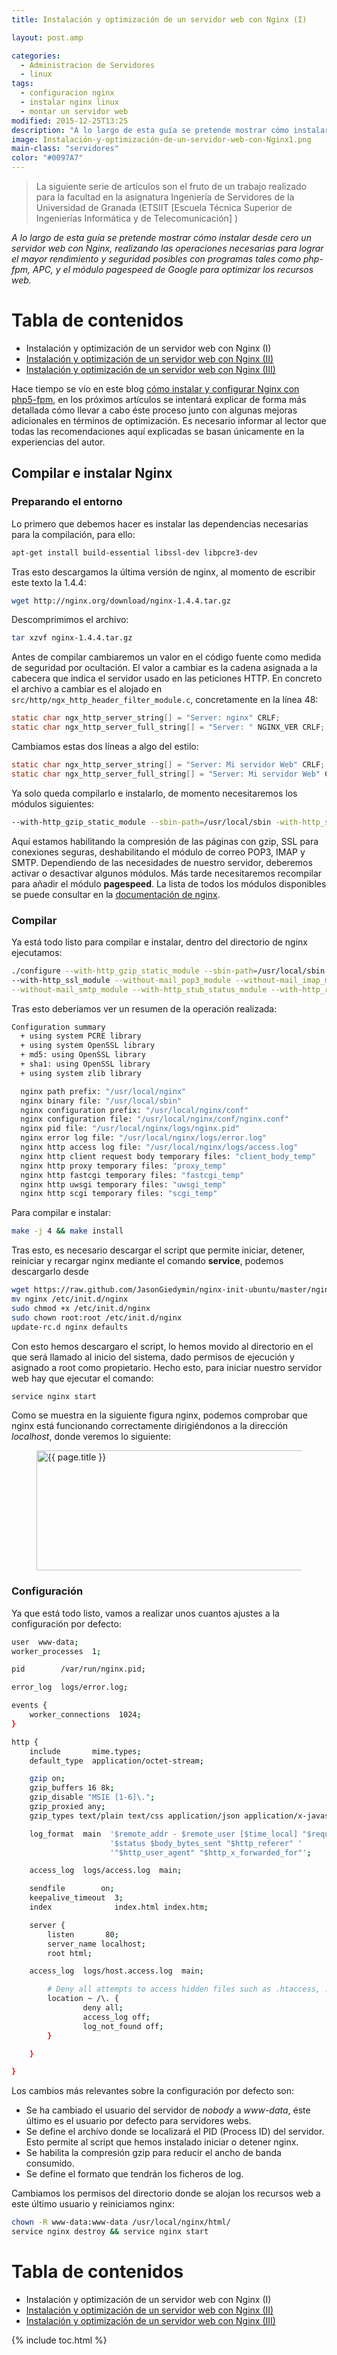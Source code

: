 ```yaml
---
title: Instalación y optimización de un servidor web con Nginx (I)

layout: post.amp

categories:
  - Administracion de Servidores
  - linux
tags:
  - configuracion nginx
  - instalar nginx linux
  - montar un servidor web
modified: 2015-12-25T13:25
description: "A lo largo de esta guía se pretende mostrar cómo instalar desde cero un servidor web con Nginx, realizando las operaciones necesarias para lograr el mayor rendimiento y seguridad posibles con programas tales como php-fpm, APC, y el módulo pagespeed de Google para optimizar los recursos web."
image: Instalación-y-optimización-de-un-servidor-web-con-Nginx1.png
main-class: "servidores"
color: "#0097A7"
---
```

> La siguiente serie de artículos son el fruto de un trabajo realizado para la facultad en la asignatura Ingeniería de Servidores de la Universidad de Granada (ETSIIT [Escuela Técnica Superior de Ingenierías Informática y de Telecomunicación] )

_A lo largo de esta guía se pretende mostrar cómo instalar desde cero un servidor web con Nginx, realizando las operaciones necesarias para lograr el mayor rendimiento y seguridad posibles con programas tales como php-fpm, APC, y el módulo pagespeed de Google para optimizar los recursos web._

# Tabla de contenidos

* Instalación y optimización de un servidor web con Nginx (I)
* [Instalación y optimización de un servidor web con Nginx (II)][1]
* [Instalación y optimización de un servidor web con Nginx (III)][2]

Hace tiempo se vío en este blog [cómo instalar y configurar Nginx con php5-fpm][3], en los próximos artículos se intentará explicar de forma más detallada cómo llevar a cabo éste proceso junto con algunas mejoras adicionales en términos de optimización. Es necesario informar al lector que todas las recomendaciones aquí explicadas se basan únicamente en la experiencias del autor.

<!--ad-->

## Compilar e instalar Nginx

### Preparando el entorno

Lo primero que debemos hacer es instalar las dependencias necesarias para la compilación, para ello:

```bash
apt-get install build-essential libssl-dev libpcre3-dev

```

Tras esto descargamos la última versión de nginx, al momento de escribir este texto la 1.4.4:

```bash
wget http://nginx.org/download/nginx-1.4.4.tar.gz

```

Descomprimimos el archivo:

```bash
tar xzvf nginx-1.4.4.tar.gz

```

Antes de compilar cambiaremos un valor en el código fuente como medida de seguridad por ocultación. El valor a cambiar es la cadena asignada a la cabecera que indica el servidor usado en las peticiones HTTP. En concreto el archivo a cambiar es el alojado en `src/http/ngx_http_header_filter_module.c`, concretamente en la línea 48:

```c
static char ngx_http_server_string[] = "Server: nginx" CRLF;
static char ngx_http_server_full_string[] = "Server: " NGINX_VER CRLF;

```

Cambiamos estas dos líneas a algo del estilo:

```c
static char ngx_http_server_string[] = "Server: Mi servidor Web" CRLF;
static char ngx_http_server_full_string[] = "Server: Mi servidor Web" CRLF;

```

Ya solo queda compilarlo e instalarlo, de momento necesitaremos los módulos siguientes:

```bash
--with-http_gzip_static_module --sbin-path=/usr/local/sbin -with-http_ssl_module --without-mail_pop3_module --without-mail_imap_module --without-mail_smtp_module --with-http_stub_status_module --with-http_realip_module

```

Aquí estamos habilitando la compresión de las páginas con gzip, SSL para conexiones seguras, deshabilitando el módulo de correo POP3, IMAP y SMTP. Dependiendo de las necesidades de nuestro servidor, deberemos activar o desactivar algunos módulos. Más tarde necesitaremos recompilar para añadir el módulo **pagespeed**. La lista de todos los módulos disponibles se puede consultar en la <a href="http://wiki.nginx.org/Modules" title="Módulos nginx" target="_blank">documentación de nginx</a>.

### Compilar

Ya está todo listo para compilar e instalar, dentro del directorio de nginx ejecutamos:

```bash
./configure --with-http_gzip_static_module --sbin-path=/usr/local/sbin \
--with-http_ssl_module --without-mail_pop3_module --without-mail_imap_module\
--without-mail_smtp_module --with-http_stub_status_module --with-http_realip_module

```

Tras esto deberíamos ver un resumen de la operación realizada:

```bash
Configuration summary
  + using system PCRE library
  + using system OpenSSL library
  + md5: using OpenSSL library
  + sha1: using OpenSSL library
  + using system zlib library

  nginx path prefix: "/usr/local/nginx"
  nginx binary file: "/usr/local/sbin"
  nginx configuration prefix: "/usr/local/nginx/conf"
  nginx configuration file: "/usr/local/nginx/conf/nginx.conf"
  nginx pid file: "/usr/local/nginx/logs/nginx.pid"
  nginx error log file: "/usr/local/nginx/logs/error.log"
  nginx http access log file: "/usr/local/nginx/logs/access.log"
  nginx http client request body temporary files: "client_body_temp"
  nginx http proxy temporary files: "proxy_temp"
  nginx http fastcgi temporary files: "fastcgi_temp"
  nginx http uwsgi temporary files: "uwsgi_temp"
  nginx http scgi temporary files: "scgi_temp"

```

Para compilar e instalar:

```bash
make -j 4 && make install

```

Tras esto, es necesario descargar el script que permite iniciar, detener, reiniciar y recargar nginx mediante el comando **service**, podemos descargarlo desde

```bash
wget https://raw.github.com/JasonGiedymin/nginx-init-ubuntu/master/nginx
mv nginx /etc/init.d/nginx
sudo chmod +x /etc/init.d/nginx
sudo chown root:root /etc/init.d/nginx
update-rc.d nginx defaults

```

Con esto hemos descargaro el script, lo hemos movido al directorio en el que será llamado al inicio del sistema, dado permisos de ejecución y asignado a root como propietario. Hecho esto, para iniciar nuestro servidor web hay que ejecutar el comando:

```bash
service nginx start

```

Como se muestra en la siguiente figura nginx, podemos comprobar que nginx está funcionando correctamente dirigiéndonos a la dirección *localhost*, donde veremos lo siguiente:

<figure>
<a href="/assets/img/2014/02/instalacionNginx.png"><img src="/assets/img/2014/02/instalacionNginx.png" title="{{ page.title }}" alt="{{ page.title }}" width="554px" height="192px" /></a>
</figure>

### Configuración

Ya que está todo listo, vamos a realizar unos cuantos ajustes a la configuración por defecto:

```bash
user  www-data;
worker_processes  1;

pid        /var/run/nginx.pid;

error_log  logs/error.log;

events {
    worker_connections  1024;
}

http {
    include       mime.types;
    default_type  application/octet-stream;

    gzip on;
    gzip_buffers 16 8k;
    gzip_disable "MSIE [1-6]\.";
    gzip_proxied any;
    gzip_types text/plain text/css application/json application/x-javascript text/xml application/xml application/xml+rss text/javascript;

    log_format  main  '$remote_addr - $remote_user [$time_local] "$request" '
                      '$status $body_bytes_sent "$http_referer" '
                      '"$http_user_agent" "$http_x_forwarded_for"';

    access_log  logs/access.log  main;

    sendfile        on;
    keepalive_timeout  3;
    index              index.html index.htm;

    server {
        listen       80;
        server_name localhost;
        root html;

    access_log  logs/host.access.log  main;

        # Deny all attempts to access hidden files such as .htaccess, .htpasswd, .DS_Store (Mac).
        location ~ /\. {
                deny all;
                access_log off;
                log_not_found off;
        }

    }

}

```

Los cambios más relevantes sobre la configuración por defecto son:

* Se ha cambiado el usuario del servidor de *nobody* a *www-data*, éste último es el usuario por defecto para servidores webs.
* Se define el archivo donde se localizará el PID (Process ID) del servidor. Esto permite al script que hemos instalado iniciar o detener nginx.
* Se habilita la compresión gzip para reducir el ancho de banda consumido.
* Se define el formato que tendrán los ficheros de log.

Cambiamos los permisos del directorio donde se alojan los recursos web a este último usuario y reiniciamos nginx:

```bash
chown -R www-data:www-data /usr/local/nginx/html/
service nginx destroy && service nginx start

```

# Tabla de contenidos

* Instalación y optimización de un servidor web con Nginx (I)
* [Instalación y optimización de un servidor web con Nginx (II)][1]
* [Instalación y optimización de un servidor web con Nginx (III)][2]

 [1]: https://elbauldelprogramador.com/instalacion-optimizacion-servidor-web-nginx-ii "Instalación y optimización de un servidor web con Nginx (II)"
 [2]: https://elbauldelprogramador.com/instalacion-optimizacion-servidor-web-nginx-iii "Instalación y optimización de un servidor web con Nginx (III)"
 [3]: https://elbauldelprogramador.com/como-instalar-nginx-con-php5-fpm/ "Cómo instalar y configurar Nginx con php5-fpm"

{% include toc.html %}
